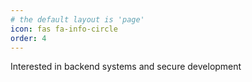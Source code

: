 ```yaml
---
# the default layout is 'page'
icon: fas fa-info-circle
order: 4
---
```

Interested in backend systems and secure development